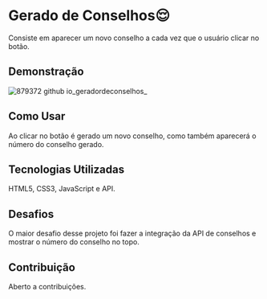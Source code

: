 # Gerado de Conselhos😌
Consiste em aparecer um novo conselho a cada vez que o usuário clicar no botão.
## Demonstração

![879372 github io_geradordeconselhos_](https://github.com/879372/geradordeconselhos/assets/126286274/f01cdf73-ef1f-43ea-96fc-d7c1840b36e5)

## Como Usar

Ao clicar no botão é gerado um novo conselho, como também aparecerá o número do conselho gerado.

## Tecnologias Utilizadas

HTML5, CSS3, JavaScript e API.

## Desafios
O maior desafio desse projeto foi fazer a integração da API de conselhos e mostrar o número do conselho no topo.

## Contribuição

Aberto a contribuições.

